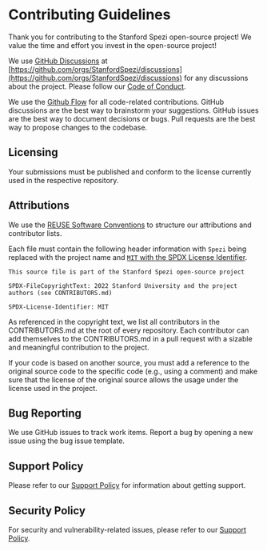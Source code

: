 <!--

This source file is part of the Stanford Spezi open-source project

SPDX-FileCopyrightText: 2022 Stanford University and the project authors (see CONTRIBUTORS.md)

SPDX-License-Identifier: MIT

-->

# Contributing Guidelines

Thank you for contributing to the Stanford Spezi open-source project! We value the time and effort you invest in the open-source project!

We use [GitHub Discussions](https://docs.github.com/en/discussions) at [https://github.com/orgs/StanfordSpezi/discussions](https://github.com/orgs/StanfordSpezi/discussions) for any discussions about the project.
Please follow our [Code of Conduct](https://github.com/StanfordSpezi/.github/blob/main/CODE_OF_CONDUCT.md).

We use the [Github Flow](https://guides.github.com/introduction/flow/index.html) for all code-related contributions.
GitHub discussions are the best way to brainstorm your suggestions. 
GitHub issues are the best way to document decisions or bugs.
Pull requests are the best way to propose changes to the codebase.

## Licensing

Your submissions must be published and conform to the license currently used in the respective repository.

## Attributions

We use the [REUSE Software Conventions](https://reuse.software) to structure our attributions and contributor lists.

Each file must contain the following header information with `Spezi` being replaced with the project name and [`MIT` with the SPDX License Identifier](https://spdx.org/ids).
```
This source file is part of the Stanford Spezi open-source project

SPDX-FileCopyrightText: 2022 Stanford University and the project authors (see CONTRIBUTORS.md)

SPDX-License-Identifier: MIT
```

As referenced in the copyright text, we list all contributors in the CONTRIBUTORS.md at the root of every repository.
Each contributor can add themselves to the CONTRIBUTORS.md in a pull request with a sizable and meaningful contribution to the project.

If your code is based on another source, you must add a reference to the original source code to the specific code (e.g., using a comment) and make sure that the license of the original source allows the usage under the license used in the project.

## Bug Reporting

We use GitHub issues to track work items. Report a bug by opening a new issue using the bug issue template.

## Support Policy

Please refer to our [Support Policy](https://github.com/StanfordSpezi/.github/blob/main/SUPPORT.md) for information about getting support. 

## Security Policy

For security and vulnerability-related issues, please refer to our [Support Policy](https://github.com/StanfordSpezi/.github/blob/main/SUPPORT.md).
